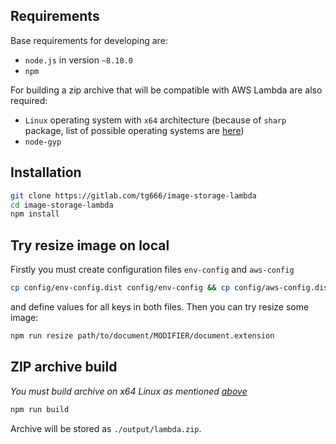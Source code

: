 ## Requirements

Base requirements for developing are:

- `node.js` in version `~8.10.0`
- `npm`

For building a zip archive that will be compatible with AWS Lambda are also required:

- `Linux` operating system with `x64` architecture (because of `sharp` package, list of possible operating systems are [here](https://sharp.dimens.io/en/stable/install/#linux))
- `node-gyp`

## Installation

```bash
git clone https://gitlab.com/tg666/image-storage-lambda
cd image-storage-lambda
npm install
```

## Try resize image on local

Firstly you must create configuration files `env-config` and `aws-config`

```bash
cp config/env-config.dist config/env-config && cp config/aws-config.dist config/aws-config
```

and define values for all keys in both files. Then you can try resize some image:

```bash
npm run resize path/to/document/MODIFIER/document.extension
```

## ZIP archive build

*You must build archive on x64 Linux as mentioned [above](#requirements)*

```bash
npm run build
```

Archive will be stored as `./output/lambda.zip`.
